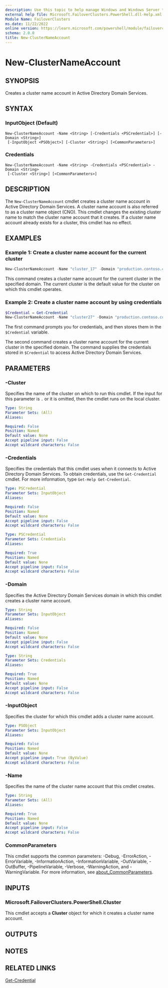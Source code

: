 ```yaml
---
description: Use this topic to help manage Windows and Windows Server technologies with Windows PowerShell.
external help file: Microsoft.FailoverClusters.PowerShell.dll-Help.xml
Module Name: FailoverClusters
ms.date: 11/22/2022
online version: https://learn.microsoft.com/powershell/module/failoverclusters/new-clusternameaccount?view=windowsserver2025-ps&wt.mc_id=ps-gethelp
schema: 2.0.0
title: New-ClusterNameAccount
---
```


# New-ClusterNameAccount

## SYNOPSIS
Creates a cluster name account in Active Directory Domain Services.

## SYNTAX

### InputObject (Default)

```
New-ClusterNameAccount -Name <String> [-Credentials <PSCredential>] [-Domain <String>]
 [-InputObject <PSObject>] [-Cluster <String>] [<CommonParameters>]
```

### Credentials

```
New-ClusterNameAccount -Name <String> -Credentials <PSCredential> -Domain <String>
 [-Cluster <String>] [<CommonParameters>]
```

## DESCRIPTION

The `New-ClusterNameAccount` cmdlet creates a cluster name account in Active Directory Domain
Services. A cluster name account is also referred to as a cluster name object (CNO). This cmdlet
changes the existing cluster name to match the cluster name account that it creates. If a cluster
name account already exists for a cluster, this cmdlet has no effect.

## EXAMPLES

### Example 1: Create a cluster name account for the current cluster

```powershell
New-ClusterNameAccount -Name "cluster_17" -Domain "production.contoso.com"
```

This command creates a cluster name account for the current cluster in the specified domain.
The current cluster is the default value for the cluster on which this cmdlet operates.

### Example 2: Create a cluster name account by using credentials

```powershell
$Credential = Get-Credential
New-ClusterNameAccount -Name "cluster27" -Domain "production.contoso.com" -Credentials $Credential
```

The first command prompts you for credentials, and then stores them in the `$Credential` variable.

The second command creates a cluster name account for the current cluster in the specified domain.
The command supplies the credentials stored in `$Credential` to access Active Directory Domain
Services.

## PARAMETERS

### -Cluster

Specifies the name of the cluster on which to run this cmdlet. If the input for this parameter is
`.` or it is omitted, then the cmdlet runs on the local cluster.

```yaml
Type: String
Parameter Sets: (All)
Aliases:

Required: False
Position: Named
Default value: None
Accept pipeline input: False
Accept wildcard characters: False
```

### -Credentials

Specifies the credentials that this cmdlet uses when it connects to Active Directory Domain
Services. To obtain credentials, use the `Get-Credential` cmdlet. For more information, type
`Get-Help Get-Credential`.

```yaml
Type: PSCredential
Parameter Sets: InputObject
Aliases:

Required: False
Position: Named
Default value: None
Accept pipeline input: False
Accept wildcard characters: False
```

```yaml
Type: PSCredential
Parameter Sets: Credentials
Aliases:

Required: True
Position: Named
Default value: None
Accept pipeline input: False
Accept wildcard characters: False
```

### -Domain

Specifies the Active Directory Domain Services domain in which this cmdlet creates a cluster name
account.

```yaml
Type: String
Parameter Sets: InputObject
Aliases:

Required: False
Position: Named
Default value: None
Accept pipeline input: False
Accept wildcard characters: False
```

```yaml
Type: String
Parameter Sets: Credentials
Aliases:

Required: True
Position: Named
Default value: None
Accept pipeline input: False
Accept wildcard characters: False
```

### -InputObject

Specifies the cluster for which this cmdlet adds a cluster name account.

```yaml
Type: PSObject
Parameter Sets: InputObject
Aliases:

Required: False
Position: Named
Default value: None
Accept pipeline input: True (ByValue)
Accept wildcard characters: False
```

### -Name

Specifies the name of the cluster name account that this cmdlet creates.

```yaml
Type: String
Parameter Sets: (All)
Aliases:

Required: True
Position: Named
Default value: None
Accept pipeline input: False
Accept wildcard characters: False
```

### CommonParameters

This cmdlet supports the common parameters: -Debug, -ErrorAction, -ErrorVariable,
-InformationAction, -InformationVariable, -OutVariable, -OutBuffer, -PipelineVariable, -Verbose,
-WarningAction, and -WarningVariable. For more information, see
[about_CommonParameters](https://go.microsoft.com/fwlink/?LinkID=113216).

## INPUTS

### Microsoft.FailoverClusters.PowerShell.Cluster

This cmdlet accepts a **Cluster** object for which it creates a cluster name account.

## OUTPUTS

## NOTES

## RELATED LINKS

[Get-Credential](https://go.microsoft.com/fwlink/?LinkID=293936)
